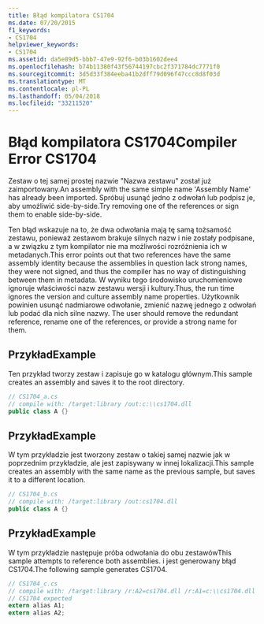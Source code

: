 ```yaml
---
title: Błąd kompilatora CS1704
ms.date: 07/20/2015
f1_keywords:
- CS1704
helpviewer_keywords:
- CS1704
ms.assetid: da5e89d5-bbb7-47e9-92f6-b03b1602dee4
ms.openlocfilehash: b74b11380f43f56744197cbc2f371784dc7771f0
ms.sourcegitcommit: 3d5d33f384eeba41b2dff79d096f47ccc8d8f03d
ms.translationtype: MT
ms.contentlocale: pl-PL
ms.lasthandoff: 05/04/2018
ms.locfileid: "33211520"
---
```

# <a name="compiler-error-cs1704"></a><span data-ttu-id="63359-102">Błąd kompilatora CS1704</span><span class="sxs-lookup"><span data-stu-id="63359-102">Compiler Error CS1704</span></span>
<span data-ttu-id="63359-103">Zestaw o tej samej prostej nazwie "Nazwa zestawu" został już zaimportowany.</span><span class="sxs-lookup"><span data-stu-id="63359-103">An assembly with the same simple name 'Assembly Name' has already been imported.</span></span> <span data-ttu-id="63359-104">Spróbuj usunąć jedno z odwołań lub podpisz je, aby umożliwić side-by-side.</span><span class="sxs-lookup"><span data-stu-id="63359-104">Try removing one of the references or sign them to enable side-by-side.</span></span>  
  
 <span data-ttu-id="63359-105">Ten błąd wskazuje na to, że dwa odwołania mają tę samą tożsamość zestawu, ponieważ zestawom brakuje silnych nazw i nie zostały podpisane, a w związku z tym kompilator nie ma możliwości rozróżnienia ich w metadanych.</span><span class="sxs-lookup"><span data-stu-id="63359-105">This error points out that two references have the same assembly identity because the assemblies in question lack strong names, they were not signed, and thus the compiler has no way of distinguishing between them in metadata.</span></span> <span data-ttu-id="63359-106">W wyniku tego środowisko uruchomieniowe ignoruje właściwości nazw zestawu wersji i kultury.</span><span class="sxs-lookup"><span data-stu-id="63359-106">Thus, the run time ignores the version and culture assembly name properties.</span></span> <span data-ttu-id="63359-107">Użytkownik powinien usunąć nadmiarowe odwołanie, zmienić nazwę jednego z odwołań lub podać dla nich silne nazwy. </span><span class="sxs-lookup"><span data-stu-id="63359-107">The user should remove the redundant reference, rename one of the references, or provide a strong name for them.</span></span>  
  
## <a name="example"></a><span data-ttu-id="63359-108">Przykład</span><span class="sxs-lookup"><span data-stu-id="63359-108">Example</span></span>  
 <span data-ttu-id="63359-109">Ten przykład tworzy zestaw i zapisuje go w katalogu głównym.</span><span class="sxs-lookup"><span data-stu-id="63359-109">This sample creates an assembly and saves it to the root directory.</span></span>  
  
```csharp  
// CS1704_a.cs  
// compile with: /target:library /out:c:\\cs1704.dll  
public class A {}  
```  
  
## <a name="example"></a><span data-ttu-id="63359-110">Przykład</span><span class="sxs-lookup"><span data-stu-id="63359-110">Example</span></span>  
 <span data-ttu-id="63359-111">W tym przykładzie jest tworzony zestaw o takiej samej nazwie jak w poprzednim przykładzie, ale jest zapisywany w innej lokalizacji.</span><span class="sxs-lookup"><span data-stu-id="63359-111">This sample creates an assembly with the same name as the previous sample, but saves it to a different location.</span></span>  
  
```csharp  
// CS1704_b.cs  
// compile with: /target:library /out:cs1704.dll  
public class A {}  
```  
  
## <a name="example"></a><span data-ttu-id="63359-112">Przykład</span><span class="sxs-lookup"><span data-stu-id="63359-112">Example</span></span>  
 <span data-ttu-id="63359-113">W tym przykładzie następuje próba odwołania do obu zestawów</span><span class="sxs-lookup"><span data-stu-id="63359-113">This sample attempts to reference both assemblies.</span></span> <span data-ttu-id="63359-114">i jest generowany błąd CS1704.</span><span class="sxs-lookup"><span data-stu-id="63359-114">The following sample generates CS1704.</span></span>  
  
```csharp  
// CS1704_c.cs  
// compile with: /target:library /r:A2=cs1704.dll /r:A1=c:\\cs1704.dll  
// CS1704 expected  
extern alias A1;  
extern alias A2;  
```
